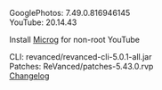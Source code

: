 GooglePhotos: 7.49.0.816946145  
YouTube: 20.14.43  

Install [Microg](https://github.com/ReVanced/GmsCore/releases) for non-root YouTube
  
CLI: revanced/revanced-cli-5.0.1-all.jar  
Patches: ReVanced/patches-5.43.0.rvp  
[Changelog](https://github.com/ReVanced/revanced-patches/releases/tag/v5.43.0)  
